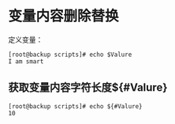 # 变量内容删除替换

定义变量：
```shell
[root@backup scripts]# echo $Valure
I am smart
```


## 获取变量内容字符长度${#Valure}
```shell
[root@backup scripts]# echo ${#Valure}
10
```




